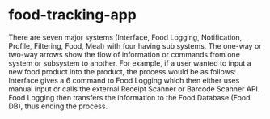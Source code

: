 # food-tracking-app
 There are seven major systems  (Interface, Food Logging, Notification, Profile, Filtering, Food, Meal) with four having sub systems. The one-way or  two-way arrows show the flow of information or commands from one system or subsystem to another. For example,  if a user wanted to input a new food product into the product, the process would be as follows: Interface gives a  6 command to Food Logging which then either uses manual input or calls the external Receipt Scanner or Barcode  Scanner API. Food Logging then transfers the information to the Food Database (Food DB), thus ending the process. 
